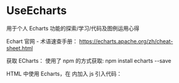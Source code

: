 # UseEcharts
用于个人 Echarts 功能的探索/学习/代码及图例运用心得

Echart 官网 - 术语速查手册：  https://echarts.apache.org/zh/cheat-sheet.html 

获取 ECharts：
使用了 npm 的方式获取:  npm install echarts --save 

HTML 中使用 Echarts，在 <head></head> 内加入 js 引入代码：
    <script type="text/javascript" src="http://echarts.baidu.com/gallery/vendors/echarts/echarts-all-3.js"></script>    
    <script src="echarts.min.js"></script>
  

